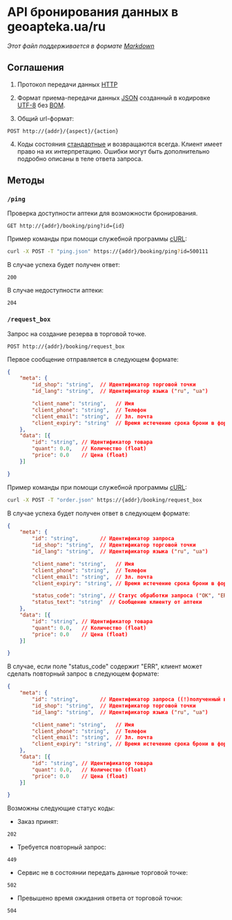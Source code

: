 # API бронирования данных в geoapteka.ua/ru
*Этот файл поддерживается в формате [Markdown]*

## Соглашения
1. Протокол передачи данных [HTTP]

2. Формат приема-передачи данных [JSON] созданный в кодировке [UTF-8] без [BOM].

3. Общий url-формат:
  ```
  POST http://{addr}/{aspect}/{action}
  ```

4. Коды состояния [стандартные](http://en.wikipedia.org/wiki/List_of_HTTP_status_codes) и возвращаются всегда. Клиент имеет право на их интерпретацию. Ошибки могут быть дополнительно подробно описаны в теле ответа запроса.

## Методы

### `/ping`
Проверка доступности аптеки для возможности бронирования.
```
GET http://{addr}/booking/ping?id={id}
```

Пример команды при помощи служебной программы [cURL]:
```sh
curl -X POST -T "ping.json" https://{addr}/booking/ping?id=500111
```

В случае успеха будет получен ответ:
```
200
```

В случае недоступности аптеки:
```
204
```

### `/request_box`
Запрос на создание резерва в торговой точке.
```
POST http://{addr}/booking/request_box
```

Первое сообщение отправляется в следующем формате:
```json
{
    "meta": {
        "id_shop": "string",  // Идентификатор торговой точки
        "id_lang": "string",  // Идентификатор языка ("ru", "ua")

        "client_name": "string",   // Имя
        "client_phone": "string",  // Телефон
        "client_email": "string",  // Эл. почта
        "client_expiry": "string"  // Время истечение срока брони в формате RFC822
    },
    "data": [{
        "id": "string", // Идентификатор товара
        "quant": 0.0,   // Количество (float)
        "price": 0.0    // Цена (float)
    }]

}
```

Пример команды при помощи служебной программы [cURL]:
```sh
curl -X POST -T "order.json" https://{addr}/booking/request_box
```

В случае успеха будет получен ответ в следующем формате:
```json
{
    "meta": {
        "id": "string",       // Идентификатор запроса
        "id_shop": "string",  // Идентификатор торговой точки
        "id_lang": "string",  // Идентификатор языка ("ru", "ua")

        "client_name": "string",   // Имя
        "client_phone": "string",  // Телефон
        "client_email": "string",  // Эл. почта
        "client_expiry": "string", // Время истечение срока брони в формате RFC822

        "status_code": "string", // Статус обработки запроса ("OK", "ERR")
        "status_text": "string"  // Сообщение клиенту от аптеки
    },
    "data": [{
        "id": "string", // Идентификатор товара
        "quant": 0.0,   // Количество (float)
        "price": 0.0    // Цена (float)
    }]

}
```

В случае, если поле "status_code" содержит "ERR", клиент может сделать повторный запрос в следующем формате:
```json
{
    "meta": {
        "id": "string",       // Идентификатор запроса ((!)полученный в предыдущем запросе(!))
        "id_shop": "string",  // Идентификатор торговой точки
        "id_lang": "string",  // Идентификатор языка ("ru", "ua")

        "client_name": "string",   // Имя
        "client_phone": "string",  // Телефон
        "client_email": "string",  // Эл. почта
        "client_expiry": "string", // Время истечение срока брони в формате RFC822
    },
    "data": [{
        "id": "string", // Идентификатор товара
        "quant": 0.0,   // Количество (float)
        "price": 0.0    // Цена (float)
    }]

}
```

Возможны следующие статус коды:
* Заказ принят:
```
202
```
* Требуется повторный запрос:
```
449
```
* Сервис не в состоянии передать данные торговой точке:
```
502
```
* Превышено время ожидания ответа от торговой точки:
```
504
```

[Markdown]:https://ru.wikipedia.org/wiki/Markdown
[JSON]:http://json.org/json-ru.html
[UTF-8]:https://ru.wikipedia.org/w/index.php?title=UTF-8
[BOM]:https://ru.wikipedia.org/w/index.php?oldid=70741439
[HTTP]:https://ru.wikipedia.org/wiki/HTTP
[cURL]:https://ru.wikipedia.org/wiki/CURL
